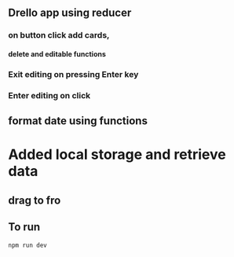 ## Drello app using reducer

### on button click add cards,

#### delete and editable functions

### Exit editing on pressing Enter key

### Enter editing on click

## format date using functions

# Added local storage and retrieve data

## drag to fro

## To run

    npm run dev
